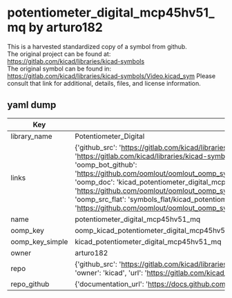 # potentiometer_digital_mcp45hv51_mq by arturo182  
This is a harvested standardized copy of a symbol from github.  
The original project can be found at:  
https://gitlab.com/kicad/libraries/kicad-symbols  
The original symbol can be found in:
https://gitlab.com/kicad/libraries/kicad-symbols/Video.kicad_sym
Please consult that link for additional, details, files, and license information.  
## yaml dump  
| Key | Value |  
| --- | --- |  
| library_name | Potentiometer_Digital |  
| links | {'github_src': 'https://gitlab.com/kicad/libraries/kicad-symbols/Video.kicad_sym', 'github_src_repo': 'https://gitlab.com/kicad/libraries/kicad-symbols', 'oomp_bot': 'kicad_potentiometer_digital_mcp45hv51_mq/working', 'oomp_bot_github': 'https://github.com/oomlout/oomlout_oomp_symbol_bot/tree/main/kicad_potentiometer_digital_mcp45hv51_mq/working', 'oomp_doc': 'kicad_potentiometer_digital_mcp45hv51_mq/working', 'oomp_doc_github': 'https://github.com/oomlout/oomlout_oomp_symbol_doc/tree/main/kicad_potentiometer_digital_mcp45hv51_mq/working', 'oomp_src_flat': 'symbols_flat/kicad_potentiometer_digital_mcp45hv51_mq/working', 'oomp_src_flat_github': 'https://github.com/oomlout/oomlout_oomp_symbol_src/tree/main/kicad_potentiometer_digital_mcp45hv51_mq/working'} |  
| name | potentiometer_digital_mcp45hv51_mq |  
| oomp_key | oomp_kicad_potentiometer_digital_mcp45hv51_mq |  
| oomp_key_simple | kicad_potentiometer_digital_mcp45hv51_mq |  
| owner | arturo182 |  
| repo | {'github_src': 'https://gitlab.com/kicad/libraries/kicad-symbols/Video.kicad_sym', 'name': 'libraries/kicad-symbols', 'owner': 'kicad', 'url': 'https://gitlab.com/kicad/libraries/kicad-symbols'} |  
| repo_github | {'documentation_url': 'https://docs.github.com/rest/repos/repos#get-a-repository', 'message': 'Not Found'} |  

